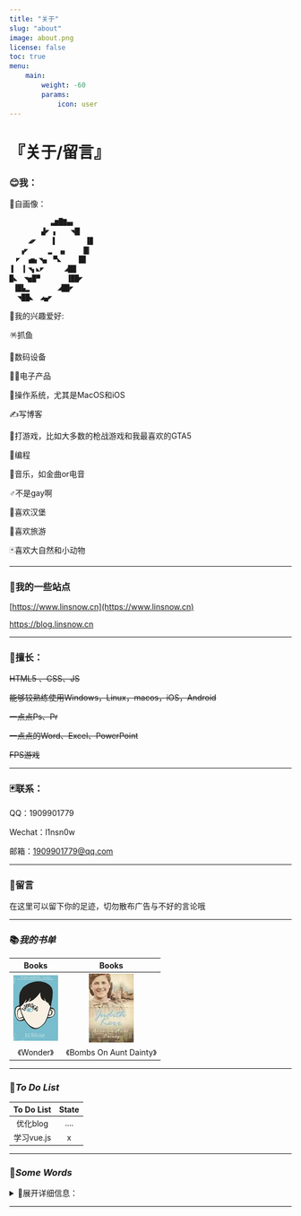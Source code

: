 ```yaml
---
title: "关于"
slug: "about"
image: about.png
license: false
toc: true
menu:
    main:
        weight: -60
        params: 
            icon: user
---
```


# 『关于/留言』

### 😊我：
🙌自画像：

```txt
   　    　▃▆█▇▄▖
　 　 　 ▟◤ ▖　　◥█▎
　   ◢◤　  ▐　　　 　▐▉
　 ▗◤　　　▂　▗▖　　▕█▎
　◤　▗▅▖◥▄　▀◣　 　█▊
▐　▕▎◥▖◣◤　　　◢██
█◣　◥▅█▀　　　　▐██◤
 ▐█▙▂　　 　 ◢██◤
  ◥██◣　◢▄◤
```

🌵我的兴趣爱好:

🪅抓鱼

👦数码设备

👨‍💻电子产品

💪操作系统，尤其是MacOS和iOS

✍️写博客

👋打游戏，比如大多数的枪战游戏和我最喜欢的GTA5

🎉编程

🔮音乐，如金曲or电音

♂不是gay啊

🍔喜欢汉堡

🌝喜欢旅游

🃏喜欢大自然和小动物

------------------

### 🤪我的一些站点

[https://www.linsnow.cn](https://www.linsnow.cn)

https://blog.linsnow.cn

------

### 💪擅长：

~~HTML5 、CSS、JS~~

~~能够较熟练使用Windows，Linux，macos，iOS，Android~~

~~一点点Ps、Pr~~

~~一点点的Word、Excel、PowerPoint~~

~~FPS游戏~~

------

### 🃏联系：

QQ：1909901779

Wechat：l1nsn0w

邮箱：1909901779@qq.com

------

### 👺留言

在这里可以留下你的足迹，切勿散布广告与不好的言论哦

------

### 📚***我的书单***

| Books                       | Books                                  |
|:---------------------------:|:--------------------------------------:|
| ![books1](books/wonder.jpg) | ![books2](books/bombsonauntdainty.jpg) |
| 《Wonder》                    | 《Bombs On Aunt Dainty》                 |

------

### 📌***To Do List***

| To Do List | State |
|:----------:|:-----:|
| 优化blog     | ....  |
| 学习vue.js   | x     |

------

### 📃***Some Words***

<details>
       <summary>📃展开详细信息：</summary>
祝各位大佬在新的一年PHP全致命错误，fileinfo全装不上，npm/composer install全报错，Laravel Mix全报未知错误，服务器全部宕机，电脑开机报错，Linux rm rf，数据库被删除，CN2全绕路，线路全阻断，海外网站全被墙，服务器炸库，网关无响应，代理50O，网站502，RAID组几个一起炸几个，UPS爆炸，一年到头DDOS CC不断，流量几千个T，并发上亿，ping全超时，备案全重审，资源404，SSL全重定向，CDN全不回源，爬虫永远不来你家，收录零蛋，数据库超时，前端永远502，IP永远封80,443，windows开机蓝屏，linux开机Kernel Panic，macos开机五国，服务器iDRAC/iLO/IPMI/KVM全部失联，路由器全爆炸，路由表内存全溢出，交换机全环路，防火墙全阻断，无线信道全冲突,CC,DDOS全来，压接网线全短路，BGP全漏表，机柜全断电，RAiD全爆炸，NAS数据全丢，光模块全炸，光纤全不同，光猫全烫手，电表全倒转，空开全烧穿，Java空指针，Adobe全家保存失败+闪退，制作程序做一半全关机，差一分102，英语完形填空题目正文不在同一页、数学23题二次函数动点、语文作文跑题、政治答不到点上、历史小短文不会、生物遗传不知道、体育考试前骨折、踢足球踩到球上、阅读理解比喻说成拟人、寒假作业没写完、网络延迟=999，电压表电流表分不清、高锰酸钾不塞棉花，Windows update致命性错误，刷第三方固件必变砖，水冷漏液，CPU弯脚，风扇断叶，鼠标双击，键盘进水，显卡花屏，主板浪涌，电源烧毁，USB短路，固态掉盘，磁盘坏道，容麦受潮，内存出错，2345绑架，编译器抽风，github连不上，编译程序全错误，错误全都抛不出，多线程全都调不好，忘记保存必停电，内存全吃满，CPU高发热，调试全崩溃，封装全找不到主类，问题全无法解决，IDE全无响应，找人帮忙全不是大佬，有想法时全尿急，变量全接不到值，写过的代码全忘记，自己的注释全看不懂，程序编译后全是bug,bug越修越多，bug修到不想做，买英特尔CPU和AMD主板配、买到思杰马克丁的正版、开机账户错误，涂硅脂涂到针脚上、支付宝被自动扣费、忘记密码不重置、办理长城宽带、twrp卡刷必报错、download模式必掉、9008救砖救不过、黑苹果无兼容efi、数据线断掉

</details>

------

